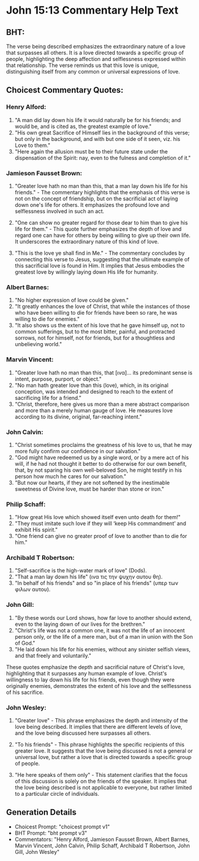 # John 15:13 Commentary Help Text

## BHT:
The verse being described emphasizes the extraordinary nature of a love that surpasses all others. It is a love directed towards a specific group of people, highlighting the deep affection and selflessness expressed within that relationship. The verse reminds us that this love is unique, distinguishing itself from any common or universal expressions of love.

## Choicest Commentary Quotes:
### Henry Alford:
1. "A man did lay down his life it would naturally be for his friends; and would be, and is cited as, the greatest example of love."
2. "His own great Sacrifice of Himself lies in the background of this verse; but only in the background, and with but one side of it seen, viz. his Love to them."
3. "Here again the allusion must be to their future state under the dispensation of the Spirit: nay, even to the fulness and completion of it."

### Jamieson Fausset Brown:
1. "Greater love hath no man than this, that a man lay down his life for his friends." - The commentary highlights that the emphasis of this verse is not on the concept of friendship, but on the sacrificial act of laying down one's life for others. It emphasizes the profound love and selflessness involved in such an act.

2. "One can show no greater regard for those dear to him than to give his life for them." - This quote further emphasizes the depth of love and regard one can have for others by being willing to give up their own life. It underscores the extraordinary nature of this kind of love.

3. "This is the love ye shall find in Me." - The commentary concludes by connecting this verse to Jesus, suggesting that the ultimate example of this sacrificial love is found in Him. It implies that Jesus embodies the greatest love by willingly laying down His life for humanity.

### Albert Barnes:
1. "No higher expression of love could be given."
2. "It greatly enhances the love of Christ, that while the instances of those who have been willing to die for friends have been so rare, he was willing to die for enemies."
3. "It also shows us the extent of his love that he gave himself up, not to common sufferings, but to the most bitter, painful, and protracted sorrows, not for himself, not for friends, but for a thoughtless and unbelieving world."

### Marvin Vincent:
1. "Greater love hath no man than this, that [ινα]... its predominant sense is intent, purpose, purport, or object." 
2. "No man hath greater love than this (love), which, in its original conception, was intended and designed to reach to the extent of sacrificing life for a friend." 
3. "Christ, therefore, here gives us more than a mere abstract comparison and more than a merely human gauge of love. He measures love according to its divine, original, far-reaching intent."

### John Calvin:
1. "Christ sometimes proclaims the greatness of his love to us, that he may more fully confirm our confidence in our salvation."
2. "God might have redeemed us by a single word, or by a mere act of his will, if he had not thought it better to do otherwise for our own benefit, that, by not sparing his own well-beloved Son, he might testify in his person how much he cares for our salvation."
3. "But now our hearts, if they are not softened by the inestimable sweetness of Divine love, must be harder than stone or iron."

### Philip Schaff:
1. "How great His love which showed itself even unto death for them!"
2. "They must imitate such love if they will ‘keep His commandment’ and exhibit His spirit."
3. "One friend can give no greater proof of love to another than to die for him."

### Archibald T Robertson:
1. "Self-sacrifice is the high-water mark of love" (Dods).
2. "That a man lay down his life" (ινα τις την ψυχην αυτου θη).
3. "In behalf of his friends" and so "in place of his friends" (υπερ των φιλων αυτου).

### John Gill:
1. "By these words our Lord shows, how far love to another should extend, even to the laying down of our lives for the brethren."
2. "Christ's life was not a common one, it was not the life of an innocent person only, or the life of a mere man, but of a man in union with the Son of God."
3. "He laid down his life for his enemies, without any sinister selfish views, and that freely and voluntarily."

These quotes emphasize the depth and sacrificial nature of Christ's love, highlighting that it surpasses any human example of love. Christ's willingness to lay down his life for his friends, even though they were originally enemies, demonstrates the extent of his love and the selflessness of his sacrifice.

### John Wesley:
1. "Greater love" - This phrase emphasizes the depth and intensity of the love being described. It implies that there are different levels of love, and the love being discussed here surpasses all others.

2. "To his friends" - This phrase highlights the specific recipients of this greater love. It suggests that the love being discussed is not a general or universal love, but rather a love that is directed towards a specific group of people.

3. "He here speaks of them only" - This statement clarifies that the focus of this discussion is solely on the friends of the speaker. It implies that the love being described is not applicable to everyone, but rather limited to a particular circle of individuals.


## Generation Details
- Choicest Prompt: "choicest prompt v1"
- BHT Prompt: "bht prompt v3"
- Commentators: "Henry Alford, Jamieson Fausset Brown, Albert Barnes, Marvin Vincent, John Calvin, Philip Schaff, Archibald T Robertson, John Gill, John Wesley"

